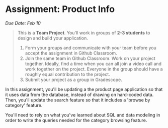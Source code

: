 # Assignment: Product Info

_Due Date: Feb 10_

> This is a **Team Project**. You'll work in groups of **2-3 students** to
> design and build your application.
>
> 1. Form your groups and communicate with your team before you accept the
>    assignment in Github Classroom.
> 2. Join the same team in Github Classroom. Work on your project together.
>    Ideally, find a time when you can all join a video call and work together on
>    the project. Everyone in the group should have a roughly equal contribution
>    to the project.
> 3. Submit your project as a group in Gradescope.

In this assignment, you'll be updating a the product page application so that it
uses data from the database, instead of drawing on hard-coded data. Then, you'll
update the search feature so that it includes a 'browse by category' feature.

You'll need to rely on what you've learned about SQL and data modeling in order
to write the queries needed for the category browsing feature.
